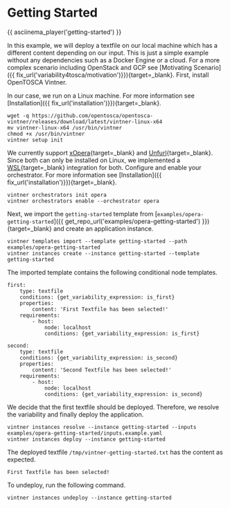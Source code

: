 # Getting Started

{{ asciinema_player('getting-started') }}

In this example, we will deploy a textfile on our local machine which has a different content depending on our input.
This is just a simple example without any dependencies such as a Docker Engine or a cloud.
For a more complex scenario including OpenStack and GCP see [Motivating Scenario]({{ fix_url('variability4tosca/motivation')}}){target=_blank}.
First, install OpenTOSCA Vintner.

In our case, we run on a Linux machine.
For more information see [Installation]({{ fix_url('installation')}}){target=_blank}.

```linenums="1"
wget -q https://github.com/opentosca/opentosca-vintner/releases/download/latest/vintner-linux-x64
mv vintner-linux-x64 /usr/bin/vintner
chmod +x /usr/bin/vintner
vintner setup init
```

We currently support [xOpera](https://github.com/xlab-si/xopera-opera){target=_blank} and [Unfurl](https://github.com/onecommons/unfurl){target=_blank}. 
Since both can only be installed on Linux, we implemented a [WSL](https://docs.microsoft.com/en-us/windows/wsl){target=_blank} integration for both.
Configure and enable your orchestrator.
For more information see [Installation]({{ fix_url('installation')}}){target=_blank}.

```linenums="1"
vintner orchestrators init opera
vintner orchestrators enable --orchestrator opera
```

Next, we import the `getting-started` template from [`examples/opera-getting-started`]({{ get_repo_url('examples/opera-getting-started') }}){target=_blank} and create an application instance.

```linenums="1"
vintner templates import --template getting-started --path examples/opera-getting-started
vintner instances create --instance getting-started --template getting-started
```


The imported template contains the following conditional node templates.

```linenums="1"
first:
    type: textfile
    conditions: {get_variability_expression: is_first}
    properties:
        content: 'First Textfile has been selected!'
    requirements:
        - host: 
            node: localhost
            conditions: {get_variability_expression: is_first}

second:
    type: textfile
    conditions: {get_variability_expression: is_second}
    properties:
        content: 'Second Textfile has been selected!'
    requirements:
        - host: 
            node: localhost
            conditions: {get_variability_expression: is_second}
```

We decide that the first textfile should be deployed.
Therefore, we resolve the variability and finally deploy the application.

```linenums="1"
vintner instances resolve --instance getting-started --inputs examples/opera-getting-started/inputs.example.yaml
vintner instances deploy --instance getting-started
```

The deployed textfile `/tmp/vintner-getting-started.txt` has the content as expected.
```linenums="1"
First Textfile has been selected!
```

To undeploy, run the following command.

```linenums="1"
vintner instances undeploy --instance getting-started
```
